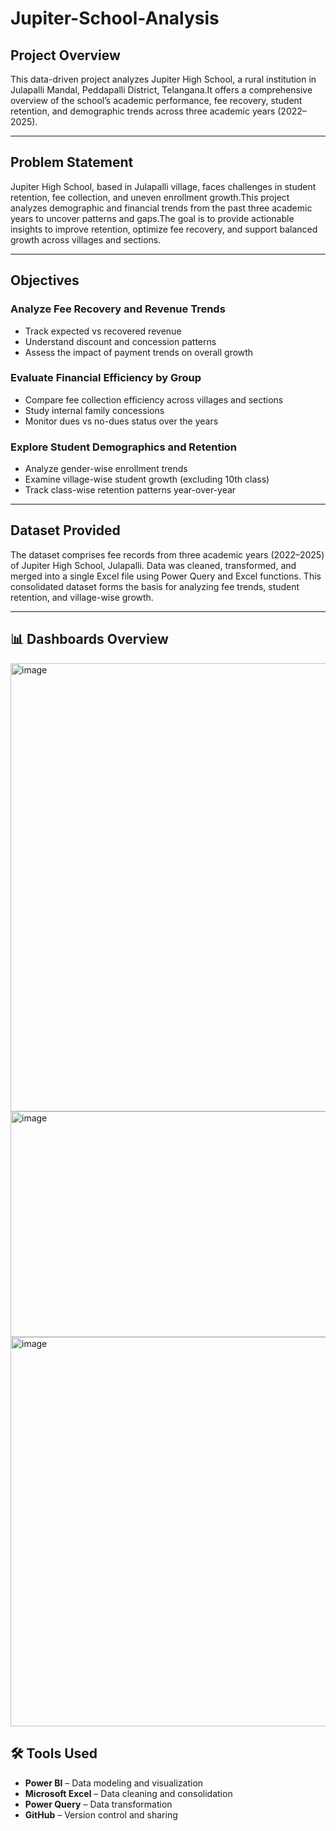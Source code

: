 # Jupiter-School-Analysis
## Project Overview

This data-driven project analyzes Jupiter High School, a rural institution in Julapalli Mandal, Peddapalli District, Telangana.It offers a comprehensive overview of the school’s academic performance, fee recovery, student retention, and demographic trends across three academic years (2022–2025).

---
## Problem Statement

Jupiter High School, based in Julapalli village, faces challenges in student retention, fee collection, and uneven enrollment growth.This project analyzes demographic and financial trends from the past three academic years to uncover patterns and gaps.The goal is to provide actionable insights to improve retention, optimize fee recovery, and support balanced growth across villages and sections.

---
## Objectives

### Analyze Fee Recovery and Revenue Trends

- Track expected vs recovered revenue
- Understand discount and concession patterns
- Assess the impact of payment trends on overall growth

### Evaluate Financial Efficiency by Group

- Compare fee collection efficiency across villages and sections
- Study internal family concessions
- Monitor dues vs no-dues status over the years

### Explore Student Demographics and Retention

- Analyze gender-wise enrollment trends
- Examine village-wise student growth (excluding 10th class)
- Track class-wise retention patterns year-over-year

---
## Dataset Provided
The dataset comprises fee records from three academic years (2022–2025) of Jupiter High School, Julapalli.
Data was cleaned, transformed, and merged into a single Excel file using Power Query and Excel functions.
This consolidated dataset forms the basis for analyzing fee trends, student retention, and village-wise growth.

---
## 📊 Dashboards Overview
<img width="1092" height="717" alt="image" src="https://github.com/user-attachments/assets/30c52cb1-5dd5-4206-8c56-a48b72881e26" />
<img width="1092" height="361" alt="image" src="https://github.com/user-attachments/assets/1c8883c7-fbfa-4864-891f-e836e4b7d235" />
<img width="1085" height="623" alt="image" src="https://github.com/user-attachments/assets/bdba8f4f-9186-46c2-95c6-127c1078cf54" />







## 🛠️ Tools Used

- **Power BI** – Data modeling and visualization  
- **Microsoft Excel** – Data cleaning and consolidation  
- **Power Query** – Data transformation  
- **GitHub** – Version control and sharing
